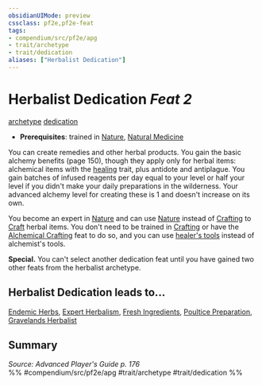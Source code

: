 ```yaml
---
obsidianUIMode: preview
cssclass: pf2e,pf2e-feat
tags:
- compendium/src/pf2e/apg
- trait/archetype
- trait/dedication
aliases: ["Herbalist Dedication"]
---
```

# Herbalist Dedication  *Feat 2*  
[archetype](archetype.md "Archetype Feat Trait")  [dedication](dedication.md "Dedication Feat Trait")  

- **Prerequisites**: trained in [Nature](skills.md#Nature), [Natural Medicine](natural-medicine.md)

You can create remedies and other herbal products. You gain the basic alchemy benefits (page 150), though they apply only for herbal items: alchemical items with the [healing](healing.md "Healing Effect Trait") trait, plus antidote and antiplague. You gain batches of infused reagents per day equal to your level or half your level if you didn't make your daily preparations in the wilderness. Your advanced alchemy level for creating these is 1 and doesn't increase on its own.

You become an expert in [Nature](skills.md#Nature) and can use [Nature](skills.md#Nature) instead of [Crafting](skills.md#Crafting) to [Craft](craft.md) herbal items. You don't need to be trained in [Crafting](skills.md#Crafting) or have the [Alchemical Crafting](alchemical-crafting.md) feat to do so, and you can use [healer's tools](healers-tools.md) instead of alchemist's tools.

**Special.** You can't select another dedication feat until you have gained two other feats from the herbalist archetype.

## Herbalist Dedication leads to...

[Endemic Herbs](endemic-herbs-apg.md), [Expert Herbalism](expert-herbalism-apg.md), [Fresh Ingredients](fresh-ingredients-apg.md), [Poultice Preparation](poultice-preparation-apg.md), [Gravelands Herbalist](gravelands-herbalist-lokl.md)

## Summary

*Source: Advanced Player's Guide p. 176*  
%% #compendium/src/pf2e/apg #trait/archetype #trait/dedication %%